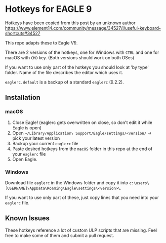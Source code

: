 # Hotkeys for EAGLE 9

Hotkeys have been copied from this post by an unknown author
https://www.element14.com/community/message/34527/l/useful-keyboard-shortcuts#34527

This repo adapts these to Eagle V9.

There are 2 versions of the hotkeys, one for Windows with `CTRL` and one for macOS with `CMD` key. (Both versions should work on both OSes)

If you want to use only part of the hotkeys you should look at 'by type' folder. Name of the file describes the editor which uses it.

`eaglerc.default` is a backup of a standard `eaglerc` (9.2.2).

## Installation

### macOS
1. Close Eagle! (eaglerc gets overwritten on close, so don't edit it while Eagle is open)
2. Open `~/Library/Application\ Support/Eagle/settings/<version/` -> pick your latest version
3. Backup your current `eaglerc` file
4. Paste desired hotkeys from the `macOS` folder in this repo at the end of your `eaglerc` file
5. Open Eagle.

### Windows
Download file `eaglerc` in the Windows folder and copy it into `c:\users\[USERNAME]\AppData\Roaming\Eagle\settings\<version>\`.

If you want to use only part of these, just copy lines that you need into your `eaglerc` file.

## Known Issues
These hotkeys reference a lot of custom ULP scripts that are missing. Feel free to make some of them and submit a pull request.
